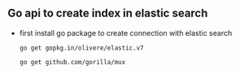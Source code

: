 ## Go api to create index in elastic search

- first install go package to create connection with elastic search

  ```
  go get gopkg.in/olivere/elastic.v7 

  go get github.com/gorilla/mux 